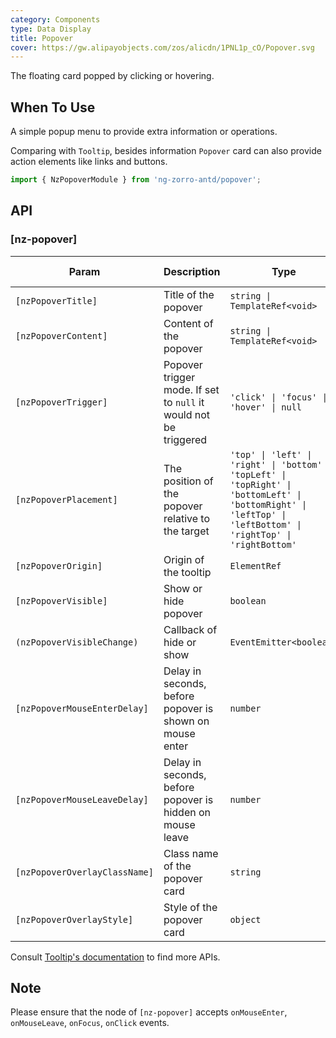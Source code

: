 ```yaml
---
category: Components
type: Data Display
title: Popover
cover: https://gw.alipayobjects.com/zos/alicdn/1PNL1p_cO/Popover.svg
---
```


The floating card popped by clicking or hovering.

## When To Use

A simple popup menu to provide extra information or operations.

Comparing with `Tooltip`, besides information `Popover` card can also provide action elements like links and buttons.

```ts
import { NzPopoverModule } from 'ng-zorro-antd/popover';
```

## API

### [nz-popover]

| Param | Description | Type | Default value |
| ----- | ----------- | ---- | ------------- |
| `[nzPopoverTitle]` | Title of the popover | `string \| TemplateRef<void>` | - |
| `[nzPopoverContent]` | Content of the popover | `string \| TemplateRef<void>` | - |
| `[nzPopoverTrigger]` | Popover trigger mode. If set to `null` it would not be triggered | `'click' \| 'focus' \| 'hover' \| null` | `'hover'` |
| `[nzPopoverPlacement]` | The position of the popover relative to the target | `'top' \| 'left' \| 'right' \| 'bottom' \| 'topLeft' \| 'topRight' \| 'bottomLeft' \| 'bottomRight' \| 'leftTop' \| 'leftBottom' \| 'rightTop' \| 'rightBottom'` | `'top'` |
| `[nzPopoverOrigin]` | Origin of the tooltip | `ElementRef` | - |
| `[nzPopoverVisible]` | Show or hide popover | `boolean` | `false` |
| `(nzPopoverVisibleChange)` | Callback of hide or show | `EventEmitter<boolean>` | - |
| `[nzPopoverMouseEnterDelay]` | Delay in seconds, before popover is shown on mouse enter | `number` | `0.15` |
| `[nzPopoverMouseLeaveDelay]` | Delay in seconds, before popover is hidden on mouse leave | `number` | `0.1` |
| `[nzPopoverOverlayClassName]` | Class name of the popover card | `string` | - |
| `[nzPopoverOverlayStyle]` | Style of the popover card | `object` | - |
Consult [Tooltip's documentation](/components/tooltip/en#api) to find more APIs.

## Note

Please ensure that the node of `[nz-popover]` accepts `onMouseEnter`, `onMouseLeave`, `onFocus`, `onClick` events.
